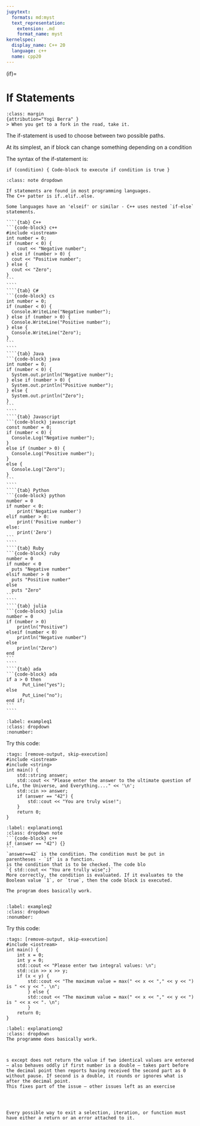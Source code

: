 ```yaml
---
jupytext:
  formats: md:myst
  text_representation:
    extension: .md
    format_name: myst
kernelspec:
  display_name: C++ 20
  language: c++
  name: cpp20
---
```

(if)=
# If Statements
```{note}
:class: margin
{attribution="Yogi Berra" }
> When you get to a fork in the road, take it.
```
The if-statement is used to choose between two possible paths.

At its simplest, an if block can change something depending on a condition

The syntax of the if-statement is:

```{code-block} c++
if (condition) { Code-block to execute if condition is true } 
```



`````{admonition} If-Statements in Other Languages
:class: note dropdown

If statements are found in most programming languages.
The C++ patter is if..elif..else.

Some languages have an 'elseif' or similar - C++ uses nested `if-else` statements. 

````{tab} C++
```{code-block} c++
#include <iostream>
int number = 0; 
if (number < 0) {
    cout << "Negative number"; 
} else if (number > 0) { 
  cout << "Positive number"; 
} else { 
  cout << "Zero"; 
}
```
````
````{tab} C#
```{code-block} cs
int number = 0;
if (number < 0) {
  Console.WriteLine("Negative number");
} else if (number > 0) {
  Console.WriteLine("Positive number");
} else {
  Console.WriteLine("Zero");
}
```
````
````{tab} Java
```{code-block} java
int number = 0;
if (number < 0) {
  System.out.println("Negative number");
} else if (number > 0) {
  System.out.println("Positive number");
} else {
  System.out.println("Zero");
}
```
````
````{tab} Javascript
```{code-block} javascript
const number = 0;
if (number < 0) {
  Console.Log("Negative number");
}
else if (number > 0) {
  Console.Log("Positive number");
}
else {
  Console.Log("Zero");
}
```
````
````{tab} Python
```{code-block} python
number = 0
if number < 0:
    print('Negative number')
elif number > 0:
    print('Positive number')
else:
    print('Zero')
```
````
````{tab} Ruby
```{code-block} ruby
number = 0
if number < 0
  puts "Negative number"
elsif number > 0
  puts "Positive number"
else
  puts "Zero"
```
````
````{tab} julia
```{code-block} julia
number = 0
if (number > 0)
    println("Positive")
elseif (number < 0)
    println("Negative number")
else
    println("Zero")
end
```
````
````{tab} ada
```{code-block} ada
if a > 0 then
      Put_Line("yes");
else
      Put_Line("no");
end if;
```
````
`````



`````{code_example-start} The If-statement
:label: exampleq1
:class: dropdown
:nonumber:
`````
Try this code:
````{code-cell}  c++
:tags: [remove-output, skip-execution]
#include <iostream>
#include <string>
int main() {
    std::string answer;
    std::cout << "Please enter the answer to the ultimate question of Life, the Universe, and Everything...." << '\n';
    std::cin >> answer;
    if (answer == "42") {
        std::cout << "You are truly wise!";
    }
    return 0;
}
````
````{code_explanation} exampleq1
:label: explanationq1
:class: dropdown note
```{code-block} c++
if (answer == "42") {}
```
`answer==42` is the condition. The condition must be put in parentheses - `if` is a function.
is the condition that is to be checked. The code blo
`{ std::cout << "You are trully wise";}`
More correctly, the condition is evaluated. If it evaluates to the Boolean value `1`, or `true`, then the code block is executed.

The program does basically work.
````
`````{code_example-end}
`````


`````{code_example-start} if-statement
:label: exampleq2
:class: dropdown
:nonumber:
`````
Try this code:
````{code-cell}  c++
:tags: [remove-output, skip-execution]
#include <iostream>
int main() {
    int x = 0;
    int y = 0;
    std::cout << "Please enter two integral values: \n";
    std::cin >> x >> y;
    if (x < y) {
        std::cout << "The maximum value = max(" << x << "," << y << ") is " << y << ". \n";
        } else {
        std::cout << "The maximum value = max(" << x << "," << y << ") is " << x << ". \n";
        }	
    return 0;
}
````
````{code_explanation} exampleq2
:label: explanationq2
:class: dropdown
The programme does basically work.



s except does not return the value if two identical values are entered – also behaves oddly if first number is a double – takes part before the decimal point then reports having received the second part as 0 without pause. If second is a double, it rounds or ignores what is after the decimal point. 
This fixes part of the issue – other issues left as an exercise



````
`````{code_example-end}
`````

```{tip}
Every possible way to exit a selection, iteration, or function must have either a return or an error attached to it.
```




